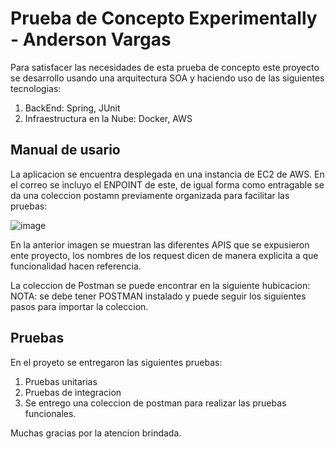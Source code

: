 # Prueba de Concepto Experimentally - Anderson Vargas

 Para satisfacer las necesidades de esta prueba de concepto este proyecto se desarrollo usando una arquitectura SOA y haciendo uso de las siguientes tecnologias: 
 
 1) BackEnd: Spring, JUnit
 2) Infraestructura en la Nube: Docker, AWS

## Manual de usario

La aplicacion se encuentra desplegada en una instancia de EC2 de AWS. En el correo se incluyo el ENPOINT de este, de igual forma como entragable se da una coleccion postamn previamente organizada para facilitar las pruebas:

![image](https://user-images.githubusercontent.com/37490103/116577108-ce71d880-a8d5-11eb-964a-59133fae0f0f.png)

En la anterior imagen se muestran las diferentes APIS que se expusieron ente proyecto, los nombres de los request dicen de manera explicita a que funcionalidad hacen referencia.

La coleccion de Postman se puede encontrar en la siguiente hubicacion: 
NOTA: se debe tener POSTMAN instalado y puede seguir los siguientes pasos para importar la coleccion.

## Pruebas
En el proyeto se entregaron las siguientes pruebas:

1) Pruebas unitarias
2) Pruebas de integracion
3) Se entrego una coleccion de postman para realizar las pruebas funcionales.

Muchas gracias por la atencion brindada.

